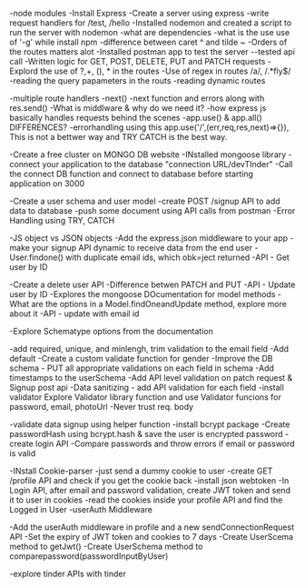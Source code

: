 -node modules
-Install Express
-Create a server using express
-write request handlers for /test, /hello
-Installed nodemon and created a script to run the server with nodemon
-what are dependencies
-what is the use use of '-g' while install npm
-difference between caret ^ and tilde ~
-Orders of the routes matters alot
-Installed postman app to test the server --tested api call
-Written logic for GET, POST, DELETE, PUT and PATCH requests
-Explord the use of ?,+, (), * in the routes
-Use of regex in routes /a/, /.*fly$/
-reading the query papameters in the routs
-reading dynamic routes

-multiple route handlers
-next()
-next function and errors along with res.send()
-What is middlware & why do we need it?
-how express js basically handles requests behind the scenes
-app.use() & app.all() DIFFERENCES?
-errorhandling using this app.use('/',(err,req,res,next)=>{}), This is not a bettwer way and TRY CATCH is the best way.

-Create a free cluster on MONGO DB website
-INstalled mongoose library
-connect your application to the database "connection URL/devTInder"
-Call the connect DB function and connect to database before starting application on 3000

-Create a user schema and user model
-create POST /signup API to add data to database
-push some document using API calls from postman
-Error Handling using TRY, CATCH

-JS object vs JSON objects
-Add the express.json middleware to your app
-make your signup API dynamic to receive data from the end user
-User.findone() with duplicate email ids, which obk=ject returned
-API - Get user by ID

-Create a delete user API
-Difference betwen PATCH and PUT
-API - Update user by ID
-Explores the mongoose DOcumentation for model methods
-What are the options in a Model.findOneandUpdate method, explore more about it
-API - update with email id

-Explore Schematype options from the documentation

-add required, unique, and minlengh, trim validation to the email field
-Add default
-Create a custom validate function for gender
-Improve the DB schema - PUT all appropriate validations on each field in schema
-Add timestamps to the userSchema
-Add API level validation on patch request & Signup post api
-Data sanitizing - add API validation for each field
-install validator
Explore Validator library function and use Validator funcions for password, email, photoUrl
-Never trust req. body

-validate data signup using helper function
-install bcrypt package
-Create passwordHash using bcrypt.hash & save the user is encrypted password
-create login API
-Compare passwords and throw errors if email or password is valid

-INstall Cookie-parser
-just send a dummy cookie to user
-create GET /profile API and check if you get the cookie back
-install json webtoken
-In Login API, after email and password validation, create JWT token and send it to user in cookies
-read the cookies inside your profile API and find the Logged in User
-userAuth Middleware

-Add the userAuth middleware in profile and a new sendConnectionRequest API
-Set the expiry of JWT token and cookies to 7 days
-Create UserScema method to getJwt()
-Create UserSchema method to comparepassword(passwordInputByUser)

-explore tinder APIs with tinder
    